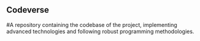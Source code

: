 ## Codeverse
#A repository containing the codebase of the project, implementing advanced technologies and following robust programming methodologies.
 
          
        
    
